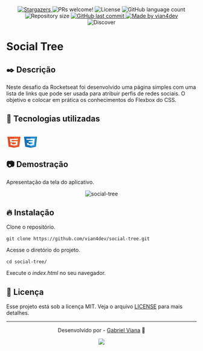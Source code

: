 <div align="center">
  <a href="https://github.com/vian4dev/social-tree/stargazers">
    <img alt="Stargazers" src="https://img.shields.io/github/stars/vian4dev/social-tree?style=social">
  </a>
  
  <img alt="PRs welcome!" src="https://img.shields.io/static/v1?label=PRs&message=welcome&color=7159c1&labelColor=000000" />
  <img alt="License" src="https://img.shields.io/static/v1?label=license&message=MIT&color=7159c1&labelColor=000000">
  <img alt="GitHub language count" src="https://img.shields.io/github/languages/count/vian4dev/social-tree?color=%2304D361">
  <img alt="Repository size" src="https://img.shields.io/github/repo-size/vian4dev/social-tree">
	
  <a href="https://github.com/vian4dev/social-tree/commits/master">
    <img alt="GitHub last commit" src="https://img.shields.io/github/last-commit/vian4dev/social-tree">
  </a>
  
  <a href="https://www.linkedin.com/in/vianadev/">
    <img alt="Made by vian4dev" src="https://img.shields.io/badge/made%20by-vian4dev-%2304D361">
  </a>
</div>

<div align="center">
  <img src="https://www.rocketseat.com.br/assets/logos/discover-reduced.svg" width="200" height="200" alt="Discover">
</div>

# Social Tree

## ✒️ Descrição
Neste desafio da Rocketseat foi desenvolvido uma página simples com uma lista de links que pode ser usada para atribuir perfis de redes sociais. O objetivo e colocar em prática os conhecimentos do Flexbox do CSS.

## 🚀 Tecnologias utilizadas
<div style="display: inline_block"><br>
  <img align="center" alt="img-html" height="30" width="40" src="https://raw.githubusercontent.com/devicons/devicon/master/icons/html5/html5-original.svg">
  
  <img align="center" alt="img-css" height="30" width="40" src="https://raw.githubusercontent.com/devicons/devicon/master/icons/css3/css3-original.svg">
</div>

## 📷 Demostração
Apresentação da tela do aplicativo.
<div align="center">
  <img src="https://i.ibb.co/FsgFZfX/social-tree.png" alt="social-tree" border="0">
</div>

## 🔥 Instalação
Clone o repositório.
~~~
git clone https://github.com/vian4dev/social-tree.git
~~~
Acesse o diretório do projeto.
~~~
cd social-tree/
~~~
Execute o _index.html_ no seu navegador.

## 📝 Licença
Esse projeto está sob a licença MIT. Veja o arquivo [LICENSE](LICENSE) para mais detalhes.

---
<div align="center"> 
 <p>Desenvolvido por - <a href="https://github.com/vian4dev">Gabriel Viana</a> 🤖</p>
 
 <a href="https://www.linkedin.com/in/vianadev" target="_blank"><img src="https://img.shields.io/badge/-LinkedIn-%230077B5?style=for-the-badge&logo=linkedin&logoColor=white" target="_blank"></a> 
</div>
